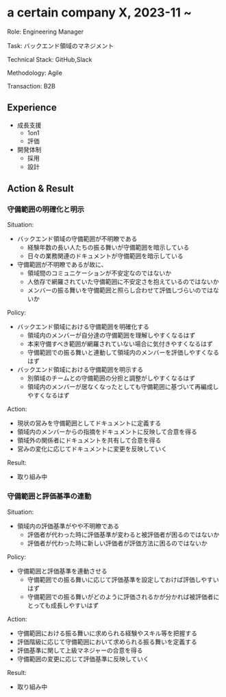 # a certain company X, 2023-11 ~

Role: Engineering Manager

Task: バックエンド領域のマネジメント

Technical Stack: GitHub,Slack

Methodology: Agile

Transaction: B2B

## Experience

- 成長支援
  - 1on1
  - 評価
- 開発体制
  - 採用
  - 設計

## Action & Result

### 守備範囲の明確化と明示

Situation:
- バックエンド領域の守備範囲が不明瞭である
  - 経験年数の長い人たちの振る舞いが守備範囲を暗示している
  - 日々の業務関連のドキュメントが守備範囲を暗示している
- 守備範囲が不明瞭であるが故に、
  - 領域間のコミュニケーションが不安定なのではないか
  - 人依存で網羅されていた守備範囲に不安定さを抱えているのではないか
  - メンバーの振る舞いを守備範囲と照らし合わせて評価しづらいのではないか

Policy:
- バックエンド領域における守備範囲を明確化する
  - 領域内のメンバーが自分達の守備範囲を理解しやすくなるはず
  - 本来守備すべき範囲が網羅されていない場合に気付きやすくなるはず
  - 守備範囲での振る舞いと連動して領域内のメンバーを評価しやすくなるはず
- バックエンド領域における守備範囲を明示する
  - 別領域のチームとの守備範囲の分担と調整がしやすくなるはず
  - 領域内のメンバーが居なくなったとしても守備範囲に基づいて再編成しやすくなるはず

Action:
- 現状の営みを守備範囲としてドキュメントに定義する
- 領域内のメンバーからの指摘をドキュメントに反映して合意を得る
- 領域外の関係者にドキュメントを共有して合意を得る
- 営みの変化に応じてドキュメントに変更を反映していく

Result:
- 取り組み中

### 守備範囲と評価基準の連動

Situation:
- 領域内の評価基準がやや不明瞭である
  - 評価者が代わった時に評価基準が変わると被評価者が困るのではないか
  - 評価者が代わった時に新しい評価者が評価方法に困るのではないか

Policy:
- 守備範囲と評価基準を連動させる
  - 守備範囲での振る舞いに応じて評価基準を設定しておけば評価しやすいはず
  - 守備範囲での振る舞いがどのように評価されるかが分かれば被評価者にとっても成長しやすいはず

Action:
- 守備範囲における振る舞いに求められる経験やスキル等を把握する
- 評価階級に応じて守備範囲において求められる振る舞いを定義する
- 評価基準に関して上級マネジャーの合意を得る
- 守備範囲の変更に応じて評価基準に反映していく

Result:
- 取り組み中

